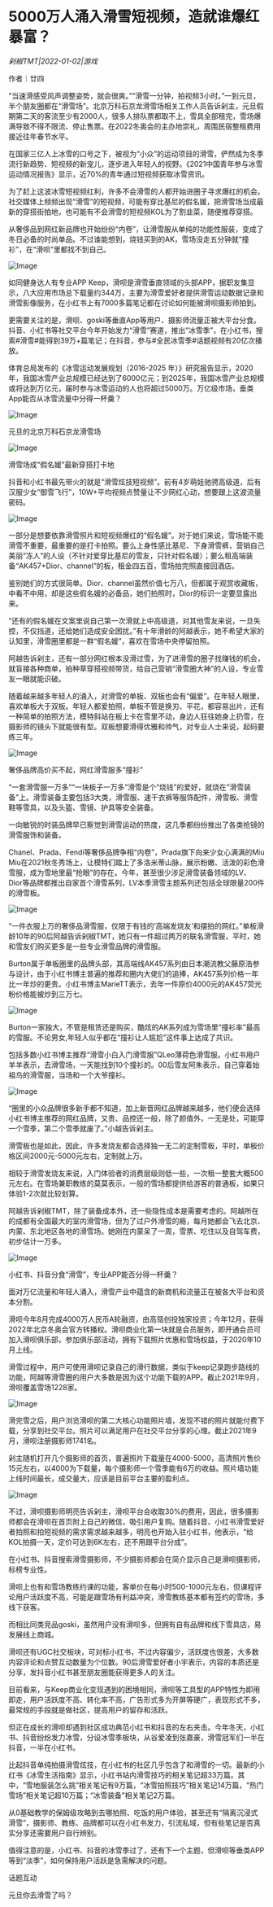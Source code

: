 # 5000万人涌入滑雪短视频，造就谁爆红暴富？

*剁椒TMT|2022-01-02|游戏*

作者｜廿四

“当速滑感受风声调整姿势，就会很爽。”“滑雪一分钟，拍视频3小时。”一到元旦，半个朋友圈都在“滑雪场”。北京万科石京龙滑雪场相关工作人员告诉剁主，元旦假期第二天的客流至少有2000人，很多人排队票都取不上，雪具全部租完，雪场爆满导致不得不限流、停止售票。在2022冬奥会的主办地崇礼，周围民宿整租费用接近往年春节水平。

在国家三亿人上冰雪的口号之下，被视为“小众”的运动项目的滑雪，俨然成为冬季流行新趋势、短视频的新宠儿，逐步进入年轻人的视野。《2021中国青年参与冰雪运动情况报告》显示，近70%的青年通过短视频获取冰雪资讯。

为了赶上这波冰雪短视频红利，许多不会滑雪的人都开始进圈子寻求爆红的机会。社交媒体上频频出现“滑雪”的短视频，可能有穿比基尼的假名媛，把滑雪场当成最新的穿搭街拍地，也可能有不会滑雪的短视频KOL为了割韭菜，随便推荐穿搭。

从奢侈品到网红新品牌也开始纷纷“内卷”，让滑雪服从单纯的功能性服装，变成了冬日必备的时尚单品。不过谁能想到，烧钱买到的AK，雪场没走五分钟就“撞衫”，在“滑呗”里都找不到自己。

![Image](https://inews.gtimg.com/newsapp_bt/0/14378809427/641)

如同健身达人有专业APP Keep，滑呗是滑雪垂直领域的头部APP，据职友集显示，八大应用市场总下载量约344万，主要为滑雪爱好者提供滑雪运动数据记录和滑雪影像服务，在小红书上有7000多篇笔记都在讨论如何能被滑呗摄影师拍到。

更需要关注的是，滑呗、goski等垂直App等用户、摄影师流量正被大平台分食。抖音、小红书等社交平台今年开始发力“滑雪”赛道，推出“冰雪季”，在小红书，搜索#滑雪#能得到39万+篇笔记；在抖音，参与#全民冰雪季#话题视频有20亿次播放。

体育总局发布的《冰雪运动发展规划（2016-2025 年）》研究报告显示，2020年，我国冰雪产业总规模已经达到了6000亿元；到2025年，我国冰雪产业总规模或将达到万亿元，届时参与冰雪运动的人也将超过5000万。万亿级市场，垂类App能否从冰雪流量中分得一杯羹？

![Image](https://inews.gtimg.com/newsapp_bt/0/14378809434/641)

元旦的北京万科石京龙滑雪场

![Image](https://inews.gtimg.com/newsapp_bt/0/14378809419/641)

滑雪场成“假名媛”最新穿搭打卡地

抖音和小红书最先带火的就是“滑雪炫技短视频”。前有4岁萌娃驰骋高级道，后有汉服少女“御雪飞行”，10W+平均视频点赞量让不少网红心动，想要跟上这波流量密码。

![Image](https://inews.gtimg.com/newsapp_bt/0/14378809443/641)

一部分是想要依靠滑雪照片和短视频爆红的“假名媛”。对于她们来说，雪场能不能滑雪不重要，最重要的是打卡拍照。要么上身性感比基尼、下身滑雪裤，营销自己美丽“冻人”的人设（不针对爱穿比基尼的雪友，只针对假名媛）；要么租高端装备“AK457+Dior、channel”的板，租金四五百，雪场拍完照直接回酒店。

鉴别她们的方式很简单。Dior、channel虽然价值七万八，但都属于观赏收藏板，中看不中用，却是这些假名媛的必备品，她们拍照时，Dior的标识一定要显露出来。

“还有的假名媛在文案里说自己第一次滑就上中高级道，对其他雪友来说，一旦失控，不仅挡道，还给她们造成安全困扰。”有十年滑龄的阿越表示，她不希望大家的认知里，滑雪圈里都是一群“假名媛”，喜欢在雪场中央停留拍照。

阿越告诉剁主，还有一部分网红根本没滑过雪，为了进滑雪的圈子找赚钱的机会，就盲接各种商单，拍种草穿搭视频带货，给自己营销“滑雪圈大神”的人设，专业雪友一眼就能识破。

随着越来越多年轻人的涌入，对滑雪的单板、双板也会有“偏爱”。在年轻人眼里，喜欢单板大于双板。年轻人都爱拍照，单板不管是换刃、平花，都容易出片，还有一种简单的拍照方法，模特斜站在板上卡在雪里不动，身边人狂往她身上扔雪，在摄影师的镜头下就能很有型。双板想要滑得优雅和帅气，对专业人士来说，起码要练三年。

![Image](https://inews.gtimg.com/newsapp_bt/0/14378809418/641)

奢侈品牌高价买不起，网红滑雪服多“撞衫”

“一套滑雪服一万多”“一块板子一万多”滑雪是个“烧钱”的爱好，就烧在“滑雪装备”上。滑雪装备主要包括3大类，滑雪服、速干衣裤等服饰配件，滑雪板、滑雪鞋等雪具，以及头盔、雪镜、护具等安全装备。

一向敏锐的时装品牌早已察觉到滑雪运动的热度，这几季都纷纷推出了各类抢镜的滑雪服饰和装备。

Chanel、Prada、Fendi等奢侈品牌争相“内卷”，Prada旗下向来少女心满满的Miu Miu在2021秋冬秀场上，让模特们踏上了多洛米蒂山脉，展示粉嫩、活泼的彩色滑雪服，成为雪地里最“抢眼”的存在。今年，甚至很少涉足滑雪装备领域的LV、Dior等品牌都推出自家首个滑雪系列，LV本季滑雪主题系列还包括全球限量200件的滑雪板。

![Image](https://inews.gtimg.com/newsapp_bt/0/14378809452/641)

“一件衣服上万的奢侈品滑雪服，仅限于有钱的‘高端发烧友’和摆拍的网红。”单板滑龄10年的90后阿越告诉剁椒TMT，她只有一件超过两万的联名滑雪服，平时，她和雪友们购买更多是一些专业滑雪品牌的滑雪服。

Burton属于单板圈里的品牌头部，其高端线AK457系列由日本潮流教父藤原浩参与设计，由于小红书博主普遍的推荐和圈内大佬们的追捧，AK457系列价格一年比一年炒的更贵。小红书博主MarieTT表示，去年一件原价4000元的AK457荧光粉价格能被炒到三万七。

![Image](https://inews.gtimg.com/newsapp_bt/0/14378809444/641)

Burton一家独大，不管是租赁还是购买，酷炫的AK系列成为雪场里“撞衫率”最高的雪服。不论男女,年轻人似乎都在“撞衫让人尴尬”这件事上达成了共识。

包括多数小红书博主推荐“滑雪小白入门滑雪服”QLeo薄荷色滑雪服。小红书用户羊羊表示，去滑雪场，一天能找到10个撞衫的。00后雪友阿朱表示，自己穿着始祖鸟的滑雪服，当场和一个大爷撞衫。

![Image](https://inews.gtimg.com/newsapp_bt/0/14378809440/641)

“圈里的小众品牌很多新手都不知道，加上新晋网红品牌越来越多，他们便会选择小红书博主推荐的网红品牌，又贵、品控还一般，除了颜值外，一无是处，可能穿一个雪季，第二个雪季就废了。”小越告诉剁主。

滑雪板也是如此，因此，许多发烧友都会选择独一无二的定制雪板，平时，单板价格区间2000元-5000元左右，定制就上万。

相较于滑雪发烧友来说，入门体验者的消费层级则低一些，一次租一整套大概500元左右。在雪场兼职教练的莫莫表示，一般的雪场都提供给游客的普通板，如果只体验1-2次就比较划算。

阿越告诉剁椒TMT，除了装备成本外，还一些隐性成本是需要考虑的。阿越所在的成都有全国最大的室内滑雪场，但为了过户外滑雪的瘾，每月她都会飞去北京、内蒙、东北地区各地的滑雪场。她刚在内蒙呆了一周，雪票、吃住以及自驾车费，初步估计一万多。

![Image](https://inews.gtimg.com/newsapp_bt/0/14378809445/641)

小红书、抖音分食“滑雪”，专业APP能否分得一杯羹？

面对万亿流量和年轻人涌入，滑雪产业中蕴含的新商机和流量正在被各大平台和资本分割。

滑呗今年8月完成4000万人民币A轮融资，由高瓴创投独家投资；今年12月，获得2022年北京冬奥会官方转播权。滑呗商业化第一块就是会员服务，即开通会员可加入滑呗俱乐部，参加俱乐部活动，拥有下载照片优惠和雪场权益，于2020年10月上线。

滑雪过程中，用户可使用滑呗记录自己的滑行数据，类似于keep记录跑步路线的功能，阿越等滑雪圈的用户大多数是因为这个功能下载的APP。截止2021年9月，滑呗覆盖雪场1228家。

![Image](https://inews.gtimg.com/newsapp_bt/0/14378809422/641)

滑完雪之后，用户浏览滑呗的第二大核心功能照片墙，发现不错的照片就能付费下载，分享到社交平台。照片可以满足用户在社交平台分享的心理。截止2021年9月，滑呗注册摄影师1741名。

剁主随机打开几个摄影师的首页，普遍照片下载量在4000-5000，高清照片售价15元左右，以4000为下载量，每个摄影师一个雪季能有6万的收益。照片墙功能上线时间最长，成交量大，应该是目前平台主要的盈利点。

![Image](https://inews.gtimg.com/newsapp_bt/0/14378809436/641)

不过，滑呗摄影师明亮告诉剁主，滑呗平台会收取30%的费用，因此，很多摄影师都会在滑呗在首页附上自己的微信，吸引用户复购。随着抖音、小红书滑雪爱好者拍照和拍短视频的需求需求越来越多，明亮也开始入驻小红书，他表示，“给KOL拍摄一天，定价可达到6K左右，还不用跟平台分成”。

在小红书、抖音搜索滑雪摄影师，不少摄影师都会在简介显示自己是滑呗摄影师，标榜专业性。

滑呗上也有和雪场教练约课的功能，客单价在每小时500-1000元左右，但课程评论用户活跃度不高，可能是跟雪场有利益冲突，滑雪教练基本都有签约的雪场，多线下获客。

而相比同类竞品goski，虽然用户没有滑呗多，但拥有自有品牌和线下雪具店，易发展线上商城。

滑呗还有UGC社交板块，可对标小红书，不过内容偏少，活跃度也很差，大多数内容评论和点赞互动数量为个位数。90后滑雪爱好者小宇表示，内容的本质还是分享，发抖音小红书甚至朋友圈能获得更多人的关注。

目前看来，与Keep商业化变现遇到的困境相同，滑呗等工具型的APP特性为即用即走，用户活跃度不高、转化率不高，广告形式多为开屏等硬广，表现形式不多，最常规的手段就是做社区，提高用户的留存和活跃。

但正在成长的滑呗却遇到社区成功典范小红书和抖音的左右夹击。今年冬天，小红书、抖音纷纷发力冰雪，分设冰雪季板块，从谷爱凌到张嘉豪，滑雪冠军们一半在抖音，一半在小红书。

比起抖音单纯拍摄滑雪炫技，在小红书的社区几乎包含了和滑雪的一切。最新的小红书《冰雪生活指南》显示，小红书站内滑雪技巧的相关笔记超33万篇。其中，“雪地服装怎么挑”相关笔记有9万篇，“冰雪拍照技巧”相关笔记14万篇，“热门雪场”相关笔记超10万篇；“冰雪装备”相关笔记2万篇。

从0基础教学的保姆级攻略到去哪拍照、吃饭的用户体验，甚至还有“隔离沉浸式滑雪”，摄影师、教练、品牌都可以在小红书发力，引流私域，但有些笔记是否真实分享还需要用户自行辨别。

值得注意的是，小红书、抖音的冰雪季过了，还有下一个主题，但滑呗等垂类APP等到“淡季”，如何保持用户活跃是急需解决的问题。

话题互动

元旦你去滑雪了吗？

